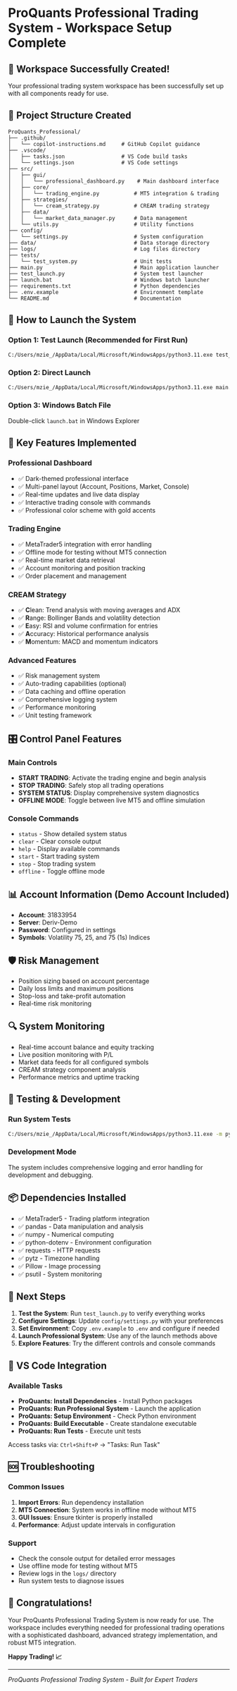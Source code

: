 # ProQuants Professional Trading System - Workspace Setup Complete

## 🎉 Workspace Successfully Created!

Your professional trading system workspace has been successfully set up with all components ready for use.

## 📁 Project Structure Created

```
ProQuants_Professional/
├── .github/
│   └── copilot-instructions.md     # GitHub Copilot guidance
├── .vscode/
│   ├── tasks.json                  # VS Code build tasks
│   └── settings.json               # VS Code settings
├── src/
│   ├── gui/
│   │   └── professional_dashboard.py    # Main dashboard interface
│   ├── core/
│   │   └── trading_engine.py           # MT5 integration & trading
│   ├── strategies/
│   │   └── cream_strategy.py           # CREAM trading strategy
│   ├── data/
│   │   └── market_data_manager.py      # Data management
│   └── utils.py                        # Utility functions
├── config/
│   └── settings.py                     # System configuration
├── data/                               # Data storage directory
├── logs/                               # Log files directory
├── tests/
│   └── test_system.py                  # Unit tests
├── main.py                             # Main application launcher
├── test_launch.py                      # System test launcher
├── launch.bat                          # Windows batch launcher
├── requirements.txt                    # Python dependencies
├── .env.example                        # Environment template
└── README.md                           # Documentation
```

## 🚀 How to Launch the System

### Option 1: Test Launch (Recommended for First Run)
```bash
C:/Users/mzie_/AppData/Local/Microsoft/WindowsApps/python3.11.exe test_launch.py
```

### Option 2: Direct Launch
```bash
C:/Users/mzie_/AppData/Local/Microsoft/WindowsApps/python3.11.exe main.py
```

### Option 3: Windows Batch File
Double-click `launch.bat` in Windows Explorer

## 🔧 Key Features Implemented

### Professional Dashboard
- ✅ Dark-themed professional interface
- ✅ Multi-panel layout (Account, Positions, Market, Console)
- ✅ Real-time updates and live data display
- ✅ Interactive trading console with commands
- ✅ Professional color scheme with gold accents

### Trading Engine
- ✅ MetaTrader5 integration with error handling
- ✅ Offline mode for testing without MT5 connection
- ✅ Real-time market data retrieval
- ✅ Account monitoring and position tracking
- ✅ Order placement and management

### CREAM Strategy
- ✅ **C**lean: Trend analysis with moving averages and ADX
- ✅ **R**ange: Bollinger Bands and volatility detection
- ✅ **E**asy: RSI and volume confirmation for entries
- ✅ **A**ccuracy: Historical performance analysis
- ✅ **M**omentum: MACD and momentum indicators

### Advanced Features
- ✅ Risk management system
- ✅ Auto-trading capabilities (optional)
- ✅ Data caching and offline operation
- ✅ Comprehensive logging system
- ✅ Performance monitoring
- ✅ Unit testing framework

## 🎛️ Control Panel Features

### Main Controls
- **START TRADING**: Activate the trading engine and begin analysis
- **STOP TRADING**: Safely stop all trading operations
- **SYSTEM STATUS**: Display comprehensive system diagnostics
- **OFFLINE MODE**: Toggle between live MT5 and offline simulation

### Console Commands
- `status` - Show detailed system status
- `clear` - Clear console output
- `help` - Display available commands
- `start` - Start trading system
- `stop` - Stop trading system
- `offline` - Toggle offline mode

## 📊 Account Information (Demo Account Included)
- **Account**: 31833954
- **Server**: Deriv-Demo
- **Password**: Configured in settings
- **Symbols**: Volatility 75, 25, and 75 (1s) Indices

## 🛡️ Risk Management
- Position sizing based on account percentage
- Daily loss limits and maximum positions
- Stop-loss and take-profit automation
- Real-time risk monitoring

## 🔍 System Monitoring
- Real-time account balance and equity tracking
- Live position monitoring with P/L
- Market data feeds for all configured symbols
- CREAM strategy component analysis
- Performance metrics and uptime tracking

## 🧪 Testing & Development

### Run System Tests
```bash
C:/Users/mzie_/AppData/Local/Microsoft/WindowsApps/python3.11.exe -m pytest tests/ -v
```

### Development Mode
The system includes comprehensive logging and error handling for development and debugging.

## 📦 Dependencies Installed
- ✅ MetaTrader5 - Trading platform integration
- ✅ pandas - Data manipulation and analysis
- ✅ numpy - Numerical computing
- ✅ python-dotenv - Environment configuration
- ✅ requests - HTTP requests
- ✅ pytz - Timezone handling
- ✅ Pillow - Image processing
- ✅ psutil - System monitoring

## 🎯 Next Steps

1. **Test the System**: Run `test_launch.py` to verify everything works
2. **Configure Settings**: Update `config/settings.py` with your preferences
3. **Set Environment**: Copy `.env.example` to `.env` and configure if needed
4. **Launch Professional System**: Use any of the launch methods above
5. **Explore Features**: Try the different controls and console commands

## 🔧 VS Code Integration

### Available Tasks
- **ProQuants: Install Dependencies** - Install Python packages
- **ProQuants: Run Professional System** - Launch the application
- **ProQuants: Setup Environment** - Check Python environment
- **ProQuants: Build Executable** - Create standalone executable
- **ProQuants: Run Tests** - Execute unit tests

Access tasks via: `Ctrl+Shift+P` → "Tasks: Run Task"

## 🆘 Troubleshooting

### Common Issues
1. **Import Errors**: Run dependency installation
2. **MT5 Connection**: System works in offline mode without MT5
3. **GUI Issues**: Ensure tkinter is properly installed
4. **Performance**: Adjust update intervals in configuration

### Support
- Check the console output for detailed error messages
- Use offline mode for testing without MT5
- Review logs in the `logs/` directory
- Run system tests to diagnose issues

## 🎊 Congratulations!

Your ProQuants Professional Trading System is now ready for use. The workspace includes everything needed for professional trading operations with a sophisticated dashboard, advanced strategy implementation, and robust MT5 integration.

**Happy Trading! 📈**

---
*ProQuants Professional Trading System - Built for Expert Traders*
